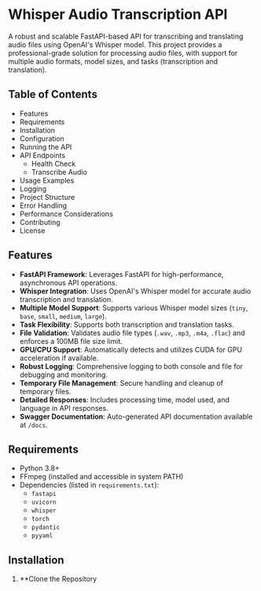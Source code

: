 # Whisper Audio Transcription API

A robust and scalable FastAPI-based API for transcribing and translating audio files using OpenAI's Whisper model. This project provides a professional-grade solution for processing audio files, with support for multiple audio formats, model sizes, and tasks (transcription and translation).

## Table of Contents

- Features
- Requirements
- Installation
- Configuration
- Running the API
- API Endpoints
  - Health Check
  - Transcribe Audio
- Usage Examples
- Logging
- Project Structure
- Error Handling
- Performance Considerations
- Contributing
- License

## Features

- **FastAPI Framework**: Leverages FastAPI for high-performance, asynchronous API operations.
- **Whisper Integration**: Uses OpenAI's Whisper model for accurate audio transcription and translation.
- **Multiple Model Support**: Supports various Whisper model sizes (`tiny`, `base`, `small`, `medium`, `large`).
- **Task Flexibility**: Supports both transcription and translation tasks.
- **File Validation**: Validates audio file types (`.wav`, `.mp3`, `.m4a`, `.flac`) and enforces a 100MB file size limit.
- **GPU/CPU Support**: Automatically detects and utilizes CUDA for GPU acceleration if available.
- **Robust Logging**: Comprehensive logging to both console and file for debugging and monitoring.
- **Temporary File Management**: Secure handling and cleanup of temporary files.
- **Detailed Responses**: Includes processing time, model used, and language in API responses.
- **Swagger Documentation**: Auto-generated API documentation available at `/docs`.

## Requirements

- Python 3.8+
- FFmpeg (installed and accessible in system PATH)
- Dependencies (listed in `requirements.txt`):
  - `fastapi`
  - `uvicorn`
  - `whisper`
  - `torch`
  - `pydantic`
  - `pyyaml`

## Installation

1. \*\*Clone the Repository
